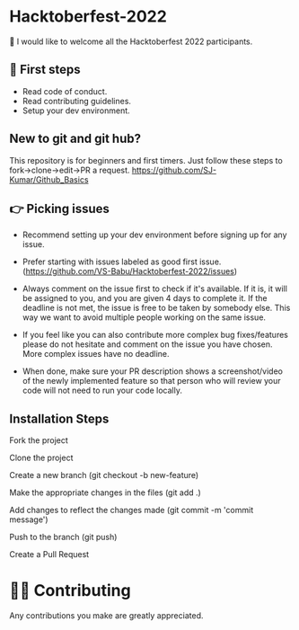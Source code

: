# Hacktoberfest-2022

👋 I would like to welcome all the Hacktoberfest 2022 participants.

## 🛫 First steps

* Read code of conduct.
* Read contributing guidelines.
* Setup your dev environment.

## New to git and git hub?
This repository is for beginners and first timers. Just follow these steps to fork->clone->edit->PR a request.
https://github.com/SJ-Kumar/Github_Basics

## 👉 Picking issues
* Recommend setting up your dev environment before signing up for any issue.

* Prefer starting with issues labeled as good first issue.(https://github.com/VS-Babu/Hacktoberfest-2022/issues)

* Always comment on the issue first to check if it's available. If it is, it will be assigned to you, and you are given 4 days to complete it. If the deadline is not met, the issue is free to be taken by somebody else. This way we want to avoid multiple people working on the same issue.

* If you feel like you can also contribute more complex bug fixes/features please do not hesitate and comment on the issue you have chosen. More complex issues have no deadline.

* When done, make sure your PR description shows a screenshot/video of the newly implemented feature so that person who will review your code will not need to run your code locally.

## Installation Steps
Fork the project

Clone the project

Create a new branch (git checkout -b new-feature)

Make the appropriate changes in the files (git add .)

Add changes to reflect the changes made (git commit -m 'commit message')

Push to the branch (git push)

Create a Pull Request

# 👨‍💻 Contributing
Any contributions you make are greatly appreciated.

